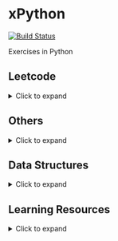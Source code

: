 # xPython
[![Build Status](https://travis-ci.org/wp-lai/xpython.svg?branch=master)](https://travis-ci.org/wp-lai/xpython)

Exercises in Python

## Leetcode
<details>
  <summary>Click to expand</summary>

+ [#1 Two Sum](code/twosum.py)
+ [#3 Longest Substring Without Repeating Characters](code/longestsubstringlen.py)
+ [#4 Median of Two Sorted Arrays](code/findmediansortedarrays.py)
+ [#5 Longest Palindromic Substring](code/longestpalindrome.py)
+ [#6 ZigZag Conversion](code/zigzag.py)
+ [#7 Reverse Integer](code/reverse_int.py)
+ [#8 String to Integer](code/atoi.py)
+ [#9 Palindrome Number](code/pal_num.py)
+ [#11 Container With Most Water](code/mostwater.py)
+ [#12 Integer to Roman](code/int2roman.py)
+ [#13 Roman to Integer](code/roman2int.py)
+ [#14 Longest Common Prefix](code/lcp.py)
+ [#15 3Sum](code/threesum.py)
+ [#16 3Sum Closest](code/threesumcloest.py)
+ [#20 Valid Parentheses](code/balancedparentheses.py)
+ [#23 Merge k Sorted Lists](code/mergeklists.py)
+ [#26 Remove Duplicates from Sorted Array](code/rmduplicate.py)
+ [#27 Remove Element](code/remove_element.py)
+ [#28 Implement strStr](code/strstr.py)
+ [#169 Majority Element](code/major_elem.py)
+ [#179 Largest Number](code/largestnumber.py)
+ [#215 Kth Largest Element in an Array](code/kthlargest.py)
+ [#303 Range Sum Query](code/range_sum_query.py)
+ [#338 Counting Bits](code/counting_bits.py)

</details>

## Others
<details>
  <summary>Click to expand</summary>

+ [Anagram Detection](code/anagram.py)
+ [Greatest Common Divisor](code/gcd.py)
+ [Integer to Binary](code/int2binary.py)
+ [Modular Exponentiation](code/modexp.py)
+ [Covering Segments by Points](code/covering_segments.py)
+ [Points Covered by #Segments](code/points_and_segments.py)
+ [Finding the Distance of Closest Pair of Points](code/CPP.py)
+ [Find Pattern in Text](code/substrsearch.py)
+ [Longest Common Substring](code/lcs.py)
+ [Day of Year to Day of Month](code/month_day.py)

</details>

## Data Structures
<details>
  <summary>Click to expand</summary>

+ [Rolling Hash](code/rollinghash.py)

</details>

## Learning Resources
<details>
  <summary>Click to expand</summary>

+ [Modern Python LiveLessons: Big Ideas and Little Code in Python
by Raymond Hettinger](https://www.safaribooksonline.com/library/view/modern-python-livelessons/9780134743400/)
+ [Getting Started Testing your Python by Ned Batchelder](https://nedbatchelder.com/text/st.html)

</details>
